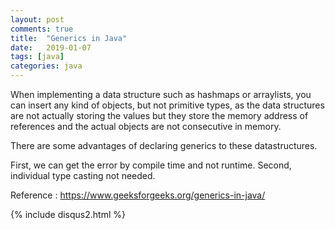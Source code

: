 ```yaml
---
layout: post
comments: true
title:  "Generics in Java"
date:   2019-01-07
tags: [java]
categories: java
---
```


When implementing a data structure such as hashmaps or arraylists,
you can insert any kind of objects, but not primitive types,
as the data structures are not actually storing the values but they store 
the memory address of references and the actual objects are not consecutive in memory.

There are some advantages of declaring generics to these datastructures.

First, we can get the error by compile time and not runtime.
Second, individual type casting not needed.




Reference : https://www.geeksforgeeks.org/generics-in-java/




{% include disqus2.html %}



